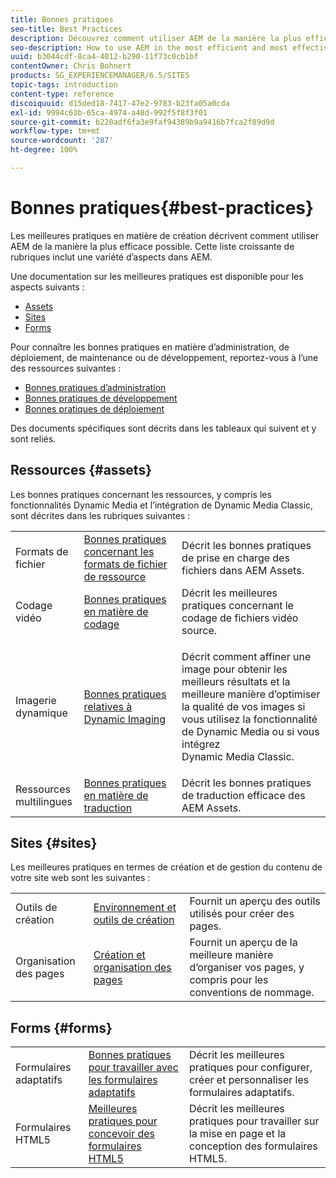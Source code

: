 ```yaml
---
title: Bonnes pratiques
seo-title: Best Practices
description: Découvrez comment utiliser AEM de la manière la plus efficace possible.
seo-description: How to use AEM in the most efficient and most effective way possible
uuid: b3044cdf-8ca4-4012-b290-11f73c0cb1bf
contentOwner: Chris Bohnert
products: SG_EXPERIENCEMANAGER/6.5/SITES
topic-tags: introduction
content-type: reference
discoiquuid: d15ded18-7417-47e2-9783-b23fa05a0cda
exl-id: 9994c63b-65ca-4974-a48d-992f5f8f3f01
source-git-commit: b220adf6fa3e9faf94389b9a9416b7fca2f89d9d
workflow-type: tm+mt
source-wordcount: '287'
ht-degree: 100%

---
```


# Bonnes pratiques{#best-practices}

Les meilleures pratiques en matière de création décrivent comment utiliser AEM de la manière la plus efficace possible. Cette liste croissante de rubriques inclut une variété d’aspects dans AEM.

Une documentation sur les meilleures pratiques est disponible pour les aspects suivants :

* [Assets](#assets)
* [Sites](#sites)
* [Forms](#forms)

Pour connaître les bonnes pratiques en matière d’administration, de déploiement, de maintenance ou de développement, reportez-vous à l’une des ressources suivantes :

* [Bonnes pratiques d’administration](/help/sites-administering/administer-best-practices.md)
* [Bonnes pratiques de développement](/help/sites-developing/best-practices.md)
* [Bonnes pratiques de déploiement](/help/sites-deploying/best-practices.md)

Des documents spécifiques sont décrits dans les tableaux qui suivent et y sont reliés.

## Ressources {#assets}

Les bonnes pratiques concernant les ressources, y compris les fonctionnalités Dynamic Media et l’intégration de Dynamic Media Classic, sont décrites dans les rubriques suivantes :

<table>
 <tbody>
  <tr>
   <td>Formats de fichier</td>
   <td><a href="/help/assets/assets-file-format-best-practices.md">Bonnes pratiques concernant les formats de fichier de ressource</a></td>
   <td>Décrit les bonnes pratiques de prise en charge des fichiers dans AEM Assets. </td>
  </tr>
  <tr>
   <td>Codage vidéo</td>
   <td><a href="/help/assets/video.md#best-practices-for-encoding-videos">Bonnes pratiques en matière de codage</a></td>
   <td>Décrit les meilleures pratiques concernant le codage de fichiers vidéo source.</td>
  </tr>
  <tr>
   <td>Imagerie dynamique</td>
   <td><a href="/help/assets/best-practices-for-optimizing-the-quality-of-your-images.md">Bonnes pratiques relatives à Dynamic Imaging</a></td>
   <td><p>Décrit comment affiner une image pour obtenir les meilleurs résultats et la meilleure manière d’optimiser la qualité de vos images si vous utilisez la fonctionnalité de Dynamic Media ou si vous intégrez Dynamic Media Classic. </p> </td>
  </tr>
  <tr>
   <td>Ressources multilingues</td>
   <td><a href="/help/assets/best-practices-for-translating-assets-efficiently.md">Bonnes pratiques en matière de traduction</a></td>
   <td>Décrit les bonnes pratiques de traduction efficace des AEM Assets.</td>
  </tr>
 </tbody>
</table>

## Sites {#sites}

Les meilleures pratiques en termes de création et de gestion du contenu de votre site web sont les suivantes :

|  |  |  |
|---|---|---|
| Outils de création | [Environnement et outils de création](/help/sites-authoring/author-environment-tools.md)  | Fournit un aperçu des outils utilisés pour créer des pages. |
| Organisation des pages | [Création et organisation des pages](/help/sites-authoring/managing-pages.md) | Fournit un aperçu de la meilleure manière d’organiser vos pages, y compris pour les conventions de nommage. |

## Forms {#forms}

|  |  |  |
|---|---|---|
| Formulaires adaptatifs | [Bonnes pratiques pour travailler avec les formulaires adaptatifs](/help/forms/using/adaptive-forms-best-practices.md) | Décrit les meilleures pratiques pour configurer, créer et personnaliser les formulaires adaptatifs. |
| Formulaires HTML5 | [Meilleures pratiques pour concevoir des formulaires HTML5](/help/forms/using/best-practices-for-html5-forms.md) | Décrit les meilleures pratiques pour travailler sur la mise en page et la conception des formulaires HTML5. |
